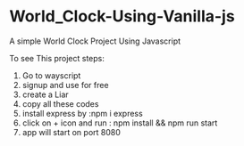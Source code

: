 # World_Clock-Using-Vanilla-js
A simple World Clock Project Using Javascript 

To see This project 
steps:
1. Go to wayscript 
2. signup and use for free
3. create a Liar 
4. copy all these codes
5. install express by :npm i express
6. click on + icon and run : npm install && npm run start
7. app will start on port 8080
